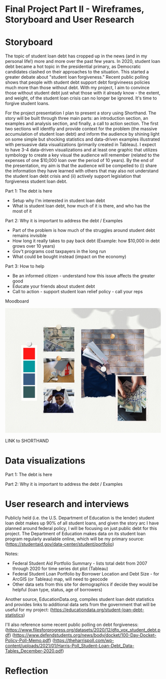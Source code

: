 
# Final Project Part II - Wireframes, Storyboard and User Research

# Storyboard
The topic of student loan debt has cropped up in the news (and in my personal life!) more and more over the past few years. In 2020, student loan debt became a hot topic in the presidential primary, as Democratic candidates clashed on their approaches to the situation. This started a greater debate about "student loan forgiveness." Recent public polling shows that people with student debt support debt forgivineess policies much more than those without debt. With my project, I aim to convince those without student debt just what those with it already know -  the extent, and weight, of the student loan crisis can no longer be ignored. It's time to forgive student loans. 

For the project presentation I plan to present a story using Shorthand. The story will be built through three main parts: an introduction section, an examples and analysis section, and finally, a call to action section. The first two sections will identfiy and provide context for the problem (the massive accumulation of student loan debt) and inform the audience by shining light on some simple but shocking statistics and data-driven examples illustrated with persuasive data visualizations (primarily created in Tableau). 
I expect to have 3-4 data-driven visualizations and at least one graphic that utilizes symbology to create a key visual the audience will remember (related to the expenses of one $10,000 loan over the period of 10 years). By the end of the presentation, my aim is that the audience will be compelled to (i) share the information they have learned with others that may also not understand the student loan debt crisis and (ii) actively support legislation that forgiveness student loan debt.

Part 1: The debt is here
- Setup why I'm interested in student loan debt
- What is student loan debt, how much of it is there, and who has the most of it 

Part 2: Why it is important to address the debt / Examples
- Part of the problem is how much of the struggles around student debt remains invisible 
- How long it really takes to pay back debt (Example: how $10,000 in debt grows over 10 years)
- Gov't programs cost taxpayers in the long run
- What could be bought instead (impact on the economy)

Part 3: How to help
- Be an informed citizen - understand how this issue affects the greater good 
- Educate your friends about student debt
- Call to action - support student loan relief policy - call your reps

Moodboard

![alt text](/Moodboard.jpg)



LINK to SHORTHAND

# Data visualizations

Part 1: The debt is here

<div class="flourish-embed flourish-chart" data-src="visualisation/5524754"><script src="https://public.flourish.studio/resources/embed.js"></script></div>

<div class="flourish-embed flourish-chart" data-src="visualisation/5526157"><script src="https://public.flourish.studio/resources/embed.js"></script></div>

Part 2: Why it is important to address the debt / Examples




# User research and interviews

Publicly held (i.e. the U.S. Department of Education is the lender) student loan debt makes up 90% of all student loans, and given the story arc I have planned around federal policy, I will be focusing on just public debt for this project. The Department of Education makes data on its student loan program regularly available online, which will be my primary source: (https://studentaid.gov/data-center/student/portfolio)

Notes:
- Federal Student Aid Portfolio Summary - lists total debt from 2007 through 2020 for time series dot plot (Tableau)   
- Federal Student Loan Portfolio by Borrower Location and Debt Size - for ArcGIS (or Tableau) map, will need to geocode
- Other data sets from this site for demographics if decide they would be helpful (loan type, status, age of borrowers) 

Another source, EducationData.org, compiles student loan debt statistics and provides links to additional data sets from the government that will be useful for my project:
(https://educationdata.org/student-loan-debt-statistics)

I'll also reference some recent public polling on debt forgiveness:
(https://www.filesforprogress.org/datasets/2020/12/dfp_vox_student_debt.pdf)
(https://www.defendstudents.org/news/body/docket/100-Day-Docket-Policy-Poll-Memo.pdf)
(https://theharrispoll.com/wp-content/uploads/2021/01/Harris-Poll_Student-Loan-Debt_Data-Tables_December-2020.pdf)


# Reflection




